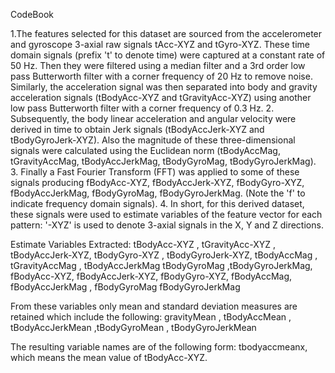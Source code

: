 CodeBook

1.The features selected for this dataset are sourced from the accelerometer and gyroscope 3-axial raw signals tAcc-XYZ and tGyro-XYZ. These time domain signals (prefix 't' to denote time) were captured at a constant rate of 50 Hz. Then they were filtered using a median filter and a 3rd order low pass Butterworth filter with a corner frequency of 20 Hz to remove noise. Similarly, the acceleration signal was then separated into body and gravity acceleration signals (tBodyAcc-XYZ and tGravityAcc-XYZ) using another low pass Butterworth filter with a corner frequency of 0.3 Hz.
2. Subsequently, the body linear acceleration and angular velocity were derived in time to obtain Jerk signals (tBodyAccJerk-XYZ and tBodyGyroJerk-XYZ). Also the magnitude of these three-dimensional signals were calculated using the Euclidean norm (tBodyAccMag, tGravityAccMag, tBodyAccJerkMag, tBodyGyroMag, tBodyGyroJerkMag).
3. Finally a Fast Fourier Transform (FFT) was applied to some of these signals producing fBodyAcc-XYZ, fBodyAccJerk-XYZ, fBodyGyro-XYZ, fBodyAccJerkMag, fBodyGyroMag, fBodyGyroJerkMag. (Note the 'f' to indicate frequency domain signals).
4. In short, for this derived dataset, these signals were used to estimate variables of the feature vector for each pattern:
'-XYZ' is used to denote 3-axial signals in the X, Y and Z directions.

Estimate Variables Extracted:
tBodyAcc-XYZ , tGravityAcc-XYZ , tBodyAccJerk-XYZ, tBodyGyro-XYZ , tBodyGyroJerk-XYZ, tBodyAccMag , tGravityAccMag , tBodyAccJerkMag
tBodyGyroMag ,tBodyGyroJerkMag, fBodyAcc-XYZ, fBodyAccJerk-XYZ, fBodyGyro-XYZ, fBodyAccMag, fBodyAccJerkMag , fBodyGyroMag
fBodyGyroJerkMag

From these variables only mean and standard deviation measures are retained which include the following:
gravityMean , tBodyAccMean , tBodyAccJerkMean ,tBodyGyroMean , tBodyGyroJerkMean

The resulting variable names are of the following form: tbodyaccmeanx, which means the mean value of tBodyAcc-XYZ.